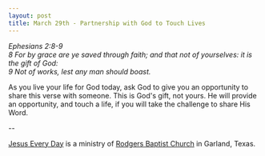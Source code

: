 ```yaml
---
layout: post
title: March 29th - Partnership with God to Touch Lives
---
```


_Ephesians 2:8-9  
8 For by grace are ye saved through faith; and that not of
yourselves: it is the gift of God:  
9 Not of works, lest any man should boast._

As you live your life for God today, ask God to give you an
opportunity to share this verse with someone. This is God's gift, not
yours. He will provide an opportunity, and touch a life, if you will
take the challenge to share His Word.

 --

<a href=http://jesuseveryday.net>Jesus Every Day</a> is a ministry of <a href=http://rodgersbaptist.net>Rodgers Baptist Church</a> in Garland, Texas.
